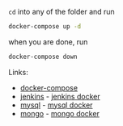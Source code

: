 `cd` into any of the folder and run
```bash
docker-compose up -d
```

when you are done, run
```bash
docker-compose down
```

Links:
- [docker-compose](https://docs.docker.com/compose/install/)
- [jenkins](https://www.jenkins.io/) - [jenkins docker](https://hub.docker.com/r/jenkinsci/blueocean/)
- [mysql](https://www.mysql.com/) - [mysql docker](https://hub.docker.com/_/mysql)
- [mongo](https://www.mongodb.com/) - [mongo docker](https://hub.docker.com/_/mongo)